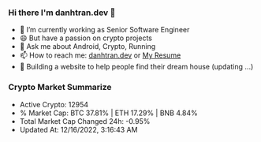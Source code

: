 ### Hi there I'm danhtran.dev 👋

- 🔭 I’m currently working as Senior Software Engineer
- 😄 But have a passion on crypto projects
- 💬 Ask me about Android, Crypto, Running 
- 📫 How to reach me: <a href="https://danhtran.dev" target="_blank">danhtran.dev</a> or <a href="Dan-Resume.pdf" target="_blank">My Resume</a>
- 🌱 Building a website to help people find their dream house (updating ...)

### Crypto Market Summarize
- Active Crypto: 12954
- % Market Cap: BTC 37.81% | ETH 17.29% | BNB 4.84%
- Total Market Cap Changed 24h: -0.95%
- Updated At: 12/16/2022, 3:16:43 AM
